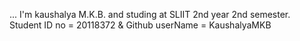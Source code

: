 ...
I'm kaushalya M.K.B. and studing at SLIIT 2nd year 2nd semester. 
Student ID no = 20118372 & Github userName = KaushalyaMKB 
